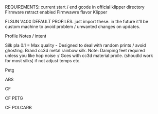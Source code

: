 REQUIREMENTS: 
current start / end gcode in official klipper directory
Firmware retract enabled 
Firmwawre flavor Klipper 

FLSUN V400 DEFAULT PROFILES. just import these. in the future it'll be custom machine to avoid problem / unwanted changes on updates. 


Profile Notes / intent 

Silk pla 0.1 = Max quality - Designed to deal with random prints / avoid ghosting. Brand cc3d metal rainbow silk.
Note: Damping feet required unless you like hop noise :/ 
Goes with cc3d material proile. (shoudld work for most silks) if not adjust temps etc. 


Petg 



ABS 


CF 

CF PETG 


CF POLCARB





